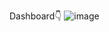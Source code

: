 Dashboard👇
![image](https://github.com/udbhavsingh97/PowerBI-Dashboards/assets/161211796/f817ae7d-d762-4400-89e2-4ff4cab951ac)

